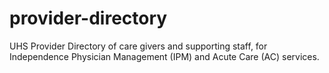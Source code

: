 # provider-directory
UHS Provider Directory of care givers and supporting staff, for Independence Physician Management (IPM) and Acute Care (AC) services.
